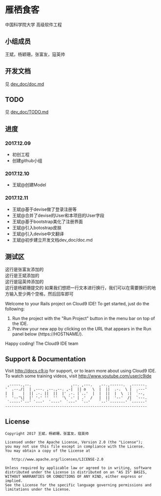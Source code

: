 雁栖食客
===============

中国科学院大学 高级软件工程

小组成员
----
王斌，杨颖珊，张富友，寇英帅</br>

开发文档
----
见 [dev_doc/doc.md](https://github.com/UCAS-MICROTEAM/Yanqishike/blob/master/dev_doc/doc.md)

TODO
----
见 [dev_doc/TODO.md](https://github.com/UCAS-MICROTEAM/Yanqishike/blob/master/dev_doc/TODO.md)

进度
-----
### 2017.12.09
* 初创工程
* 创建github小组

### 2017.12.10
* 王斌@创建Model  

### 2017.12.11
* 王斌@基于devise做了登录注册等  
* 王斌@合并了devise的User和本项目的User字段  
* 王斌@基于bootstrap美化了注册界面  
* 王斌@引入botostrap皮肤
* 王斌@引入devise中文翻译
* 王斌@初步建立开发文档dev_doc/doc.md


测试区
----
这行是张富友添加的  
这行是王斌添加的  
这行是寇英帅添加的    
这行是杨颖珊提交的
如果我们想把一行文本进行换行，我们可以在需要换行的地方输入至少两个空格，然后回车即可  
  
Welcome to your Rails project on Cloud9 IDE!
To get started, just do the following:

1. Run the project with the "Run Project" button in the menu bar on top of the IDE.
2. Preview your new app by clicking on the URL that appears in the Run panel below (https://HOSTNAME/).

Happy coding!
The Cloud9 IDE team

## Support & Documentation

Visit http://docs.c9.io for support, or to learn more about using Cloud9 IDE. 
To watch some training videos, visit http://www.youtube.com/user/c9ide


     ,-----.,--.                  ,--. ,---.   ,--.,------.  ,------.
    '  .--./|  | ,---. ,--.,--. ,-|  || o   \  |  ||  .-.  \ |  .---'
    |  |    |  || .-. ||  ||  |' .-. |`..'  |  |  ||  |  \  :|  `--, 
    '  '--'\|  |' '-' ''  ''  '\ `-' | .'  /   |  ||  '--'  /|  `---.
     `-----'`--' `---'  `----'  `---'  `--'    `--'`-------' `------'
    ----------------------------------------------------------------- 
    
    
License
-----------

    Copyright 2017 王斌，杨颖珊，张富友，寇英帅

    Licensed under the Apache License, Version 2.0 (the "License");
    you may not use this file except in compliance with the License.
    You may obtain a copy of the License at

       http://www.apache.org/licenses/LICENSE-2.0

    Unless required by applicable law or agreed to in writing, software
    distributed under the License is distributed on an "AS IS" BASIS,
    WITHOUT WARRANTIES OR CONDITIONS OF ANY KIND, either express or implied.
    See the License for the specific language governing permissions and
    limitations under the License.
